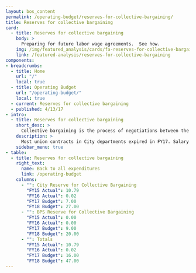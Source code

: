 ```yaml
---
layout: bos_content
permalink: /operating-budget/reserves-for-collective-bargaining/
title: Reserves for collective bargaining
card:
  - title: Reserves for collective bargaining
    body: >
      Preparing for future labor wage agreements.  See how.
    img: /img/featured_analysis/cards/fa-reserves-for-collective-bargaining.jpg
    link: /featured-analysis/reserves-for-collective-bargaining
components:
- breadcrumbs:
  - title: Home
    url: "/"
    local: true
  - title: Operating Budget
    url: "/operating-budget/"
    local: true
  - current: Reserves for collective bargaining
  - published: 4/13/17
- intro:
  - title: Reserves for collective bargaining
    short_desc: >
      Collective bargaining is the process of negotiations between the City administration and bargaining units (unions).
    description: >
      Most union contracts in City departments expired in FY17. Salary increases in these agreements will have a major impact on dollars available in FY18 and in the upcoming years. The FY18 collective bargaining reserves, a $20 million reserve for Boston Public Schools and a $27 million reserve for City departments including the Public Health Commission, contain funding for successor agreements.  These reserves account for $31 million of the growth in the FY18 Budget.
    sidebar_menu: true
- table:
  - title: Reserves for collective bargaining
    right_text:
      name: Back to all expenditures
      link: /operating-budget
    columns:
      - "": City Reserve for Collective Bargaining
        "FY15 Actual": 10.79
        "FY16 Actual": 0.02
        "FY17 Budget": 7.00
        "FY18 Budget": 27.00
      - "": BPS Reserve for Collective Bargaining
        "FY15 Actual": 0.00
        "FY16 Actual": 0.00
        "FY17 Budget": 9.00
        "FY18 Budget": 20.00  
      - "": Totals
        "FY15 Actual": 10.79
        "FY16 Actual": 0.02
        "FY17 Budget": 16.00
        "FY18 Budget": 47.00
---
```

